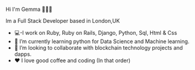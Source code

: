Hi I'm Gemma 👩🏽‍💻


Im a Full Stack Developer based in London,UK

- 💻-I work on Ruby, Ruby on Rails, Django, Python, Sql, Html & Css
- 🌱 I’m currently learning python for Data Science and Machine learning.
- 👯 I’m looking to collaborate with blockchain technology projects and dapps.
- ♥️ I love good coffee and coding (In that order)
